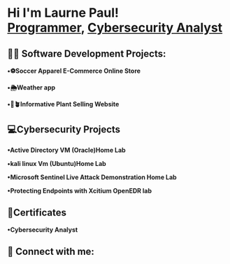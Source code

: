 <h1>Hi I'm Laurne Paul! <br/><a href="https://github.com/LaurneSP">Programmer</a>, <a href="https://www.linkedin.com/in/LaurneSP/">Cybersecurity Analyst</a>
  
<h2>👨‍💻 Software Development Projects:</h2>
  
  <b>•⚽️Soccer Apparel E-Commerce Online Store</b>
  
  <b>•🌦Weather app</b>
  
  <b>•🪷🪴Informative Plant Selling Website</b>


  <h2>💻Cybersecurity Projects </h2>

  <b>•Active Directory VM (Oracle)Home Lab </b>

  <b>•kali linux Vm (Ubuntu)Home Lab </b>

  <b>•Microsoft Sentinel Live Attack Demonstration Home Lab </b>
 
  <b>•Protecting Endpoints with Xcitium OpenEDR lab</b>

<h2> 📝Certificates</h2>
<b> •Cybersecurity Analyst </b>



<h2> 🤳 Connect with me:</h2>


